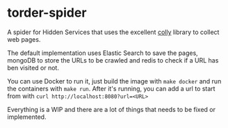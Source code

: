 # torder-spider

A spider for Hidden Services that uses the excellent [colly](https://github.com/gocolly/colly) library to collect web pages.

The default implementation uses Elastic Search to save the pages, mongoDB to store the URLs to be crawled and redis to check if a
URL has ben visited or not.

You can use Docker to run it, just build the image with `make docker` and run
the containers with `make run`.
After it's running, you can add a url to start from with `curl http://localhost:8080?url=<URL>`

Everything is a WIP and there are a lot of things that needs to be fixed or implemented.
